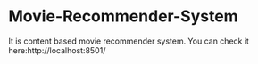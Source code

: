 # Movie-Recommender-System
It is content based movie recommender system. You can check it here:http://localhost:8501/
